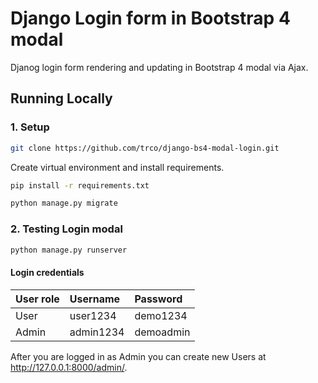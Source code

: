 # Django Login form in Bootstrap 4 modal

Djanog login form rendering and updating in Bootstrap 4 modal via Ajax.

## Running Locally

### 1. Setup

```bash
git clone https://github.com/trco/django-bs4-modal-login.git
```

Create virtual environment and install requirements.

```bash
pip install -r requirements.txt
```

```bash
python manage.py migrate
```

### 2. Testing Login modal

```bash
python manage.py runserver
```
#### Login credentials

| User role     | Username     | Password     |
| :-------------|:-------------|:-------------|
| User          | user1234     | demo1234     |
| Admin         | admin1234    | demoadmin    |



After you are logged in as Admin you can create new Users at http://127.0.0.1:8000/admin/.
